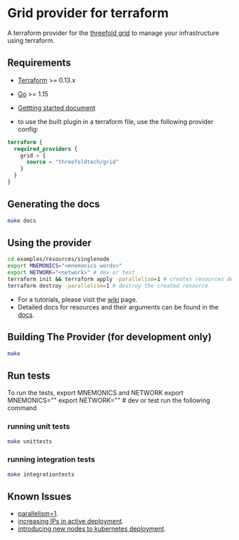 # Grid provider for terraform

A terraform provider for the [threefold grid](https://threefold.io) to manage your infrastructure using terraform.

## Requirements

- [Terraform](https://www.terraform.io/downloads.html) >= 0.13.x
- [Go](https://golang.org/doc/install) >= 1.15
- [Gettting started document](https://library.threefold.me/info/manual/#/manual3_iac/grid3_terraform/manual__grid3_terraform_home)

- to use the built plugin in a terraform file, use the following provider config:

```terraform
terraform {
  required_providers {
    grid = {
      source = "threefoldtech/grid"
    }
  }
}
```



## Generating the docs

```bash
make docs
```

## Using the provider

```bash
cd examples/resources/singlenode
export MNEMONICS="<mnemonics words>"
export NETWORK="<network>" # dev or test
terraform init && terraform apply -parallelism=1 # creates resources defined in main.tf
terraform destroy -parallelism=1 # destroy the created resource
```

- For a tutorials, please visit the [wiki](https://library.threefold.me/info/manual/#/manual3_iac/grid3_terraform/manual__grid3_terraform_home) page.
- Detailed docs for resources and their arguments can be found in the [docs](docs).

## Building The Provider (for development only)

```bash
make
```

## Run tests

To run the tests, export MNEMONICS and NETWORK
export MNEMONICS="<mnemonics words>"
export NETWORK="<network>" # dev or test
run the following command

### running unit tests

```bash
make unittests
```

### running integration tests

```bash
make integrationtests
```

## Known Issues

- [parallelism=1](https://github.com/threefoldtech/terraform-provider-grid/issues/12).
- [increasing IPs in active deployment](https://github.com/threefoldtech/terraform-provider-grid/issues/15).
- [introducing new nodes to kubernetes deployment](https://github.com/threefoldtech/terraform-provider-grid/issues/13).
